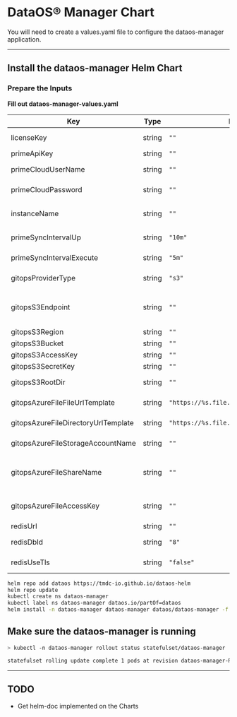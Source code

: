# DataOS® Manager Chart

You will need to create a values.yaml file to configure the dataos-manager application.

---

## Install the dataos-manager Helm Chart

### Prepare the Inputs

**Fill out dataos-manager-values.yaml**

| Key | Type | Default | Description |
|-----|------|---------|-------------|
| licenseKey | string | `""` | DataOS Software License Key |
| primeApiKey | string | `""` | DataOS Prime API Key |
| primeCloudUserName | string | `""` | DataOS Prime Cloud Username |
| primeCloudPassword | string | `""` | DataOS Prime Cloud Password |
| instanceName | string | `""` | Fully Qualified Instance name `(ex. smiley-mouse.dataos.io)` |
| primeSyncIntervalUp | string | `"10m"` | Interval to Heartbeat Prime |
| primeSyncIntervalExecute | string | `"5m"` | Interval to Retrieve Execute Requests |
| gitopsProviderType | string | `"s3"` | GitOps Provider Type s3 or azurefile |
| gitopsS3Endpoint | string | `""` | GitOps S3 Endpoint blank for AWS, use storage.googleapis.com for GCP |
| gitopsS3Region | string | `""` | GitOps S3 Region |
| gitopsS3Bucket | string | `""` | GitOps S3 Bucket |
| gitopsS3AccessKey | string | `""` | GitOps S3 Access Key |
| gitopsS3SecretKey | string | `""` | GitOps S3 Secret Key |
| gitopsS3RootDir | string | `""` | GitOps S3 Root Directory in Bucket |
| gitopsAzureFileFileUrlTemplate | string | `"https://%s.file.core.windows.net/%s/%s"` | GitOps Azure File Url Template |
| gitopsAzureFileDirectoryUrlTemplate | string | `"https://%s.file.core.windows.net/%s"` | GitOps Azure File Url Template |
| gitopsAzureFileStorageAccountName | string | `""` | GitOps Azure File Storage Account Name |
| gitopsAzureFileShareName | string | `""` | GitOps Azure File Storage File Share Name in Storage Account |
| gitopsAzureFileAccessKey | string | `""` | GitOps Azure File Access Key to File Share |
| redisUrl | string | `""` | GitOps Redis Cache Url |
| redisDbId | string | `"8"` | GitOps Redis Cache DB ID |
| redisUseTls | string | `"false"` | GitOps Redis Cache Use TLS |

```sh
helm repo add dataos https://tmdc-io.github.io/dataos-helm
helm repo update
kubectl create ns dataos-manager
kubectl label ns dataos-manager dataos.io/partOf=dataos
helm install -n dataos-manager dataos-manager dataos/dataos-manager -f dataos-manager-values.yaml
```

## Make sure the dataos-manager is running

```sh
> kubectl -n dataos-manager rollout status statefulset/dataos-manager

statefulset rolling update complete 1 pods at revision dataos-manager-REV...

```

---

## TODO

- Get helm-doc implemented on the Charts

